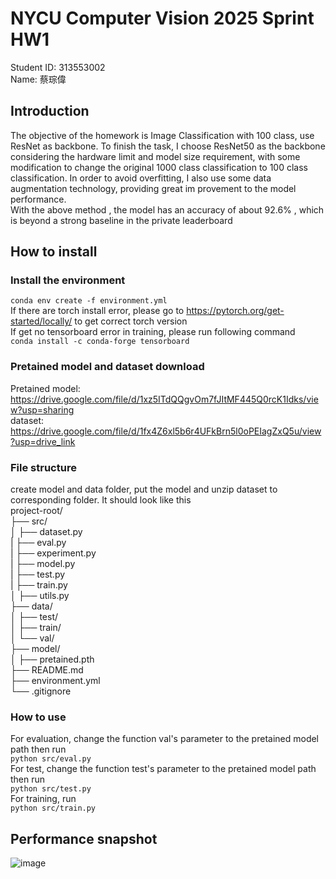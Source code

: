 # NYCU Computer Vision 2025 Sprint HW1
Student ID: 313553002  
Name: 蔡琮偉
## Introduction
 The objective of the homework is Image Classification with 100 class, use ResNet as backbone. To finish
 the task, I choose ResNet50 as the backbone considering the hardware limit and model size requirement,
 with some modification to change the original 1000 class classification to 100 class classification.
 In order to avoid overfitting, I also use some data augmentation technology, providing great im
provement to the model performance.  
 With the above method , the model has an accuracy of about 92.6% , which is beyond a strong
 baseline in the private leaderboard
## How to install
### Install the environment
`
conda env create -f environment.yml
`  
If there are torch install error, please go to https://pytorch.org/get-started/locally/ to get correct torch version  
If get no tensorboard error in training, please run following command  
`
conda install -c conda-forge tensorboard
`  
### Pretained model and dataset download
Pretained model: https://drive.google.com/file/d/1xz5ITdQQgvOm7fJItMF445Q0rcK1Idks/view?usp=sharing  
dataset: https://drive.google.com/file/d/1fx4Z6xl5b6r4UFkBrn5l0oPEIagZxQ5u/view?usp=drive_link
### File structure
create model and data folder, put the model and unzip dataset to corresponding folder. It should look like this  
project-root/  
├── src/  
│   ├── dataset.py  
|   ├── eval.py  
|   ├── experiment.py  
|   ├── model.py  
|   ├── test.py  
|   ├── train.py  
│   ├── utils.py  
├── data/       
│   ├── test/  
│   ├── train/  
│   └── val/  
├── model/  
│   ├── pretained.pth  
├── README.md          
├── environment.yml    
└── .gitignore          
### How to use
For evaluation, change the function val's parameter to the pretained model path then run  
`
python src/eval.py
`  
For test, change the function test's parameter to the pretained model path then run  
`
python src/test.py
`  
For training, run  
`
python src/train.py
`  
## Performance snapshot
![image](https://github.com/user-attachments/assets/ea0162bd-5e79-4115-bfc1-93cab4adcb58)

